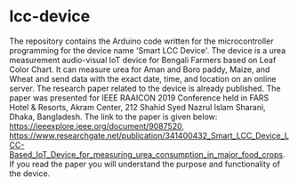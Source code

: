 # lcc-device

The repository contains the Arduino code written for the microcontroller programming for the device name 'Smart LCC Device'. 
The device is a urea measurement audio-visual IoT device for Bengali Farmers based on Leaf Color Chart. 
It can measure urea for Aman and Boro paddy, Maize, and Wheat and send data with the exact date, time, and location on an online server. 
The research paper related to the device is already published. 
The paper was presented for IEEE RAAICON 2019 Conference held in FARS Hotel & Resorts, Akram Center, 212 Shahid Syed Nazrul Islam Sharani, Dhaka, 
Bangladesh. 
The link to the paper is given below: https://ieeexplore.ieee.org/document/9087520, 
https://www.researchgate.net/publication/341400432_Smart_LCC_Device_LCC-Based_IoT_Device_for_measuring_urea_consumption_in_major_food_crops.
If you read the paper you will understand the purpose and functionality of the device.
